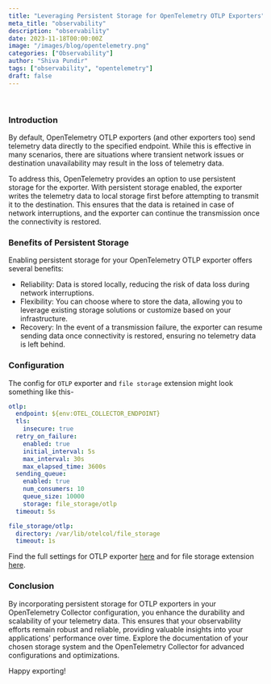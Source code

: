 ```yaml
---
title: "Leveraging Persistent Storage for OpenTelemetry OTLP Exporters"
meta_title: "observability"
description: "observability"
date: 2023-11-18T00:00:00Z
image: "/images/blog/opentelemetry.png"
categories: ["Observability"]
author: "Shiva Pundir"
tags: ["observability", "opentelemetry"]
draft: false
---
```


<br>

### Introduction
By default, OpenTelemetry OTLP exporters (and other exporters too) send telemetry data directly to the specified endpoint. While this is effective in many scenarios, there are situations where transient network issues or destination unavailability may result in the loss of telemetry data.

To address this, OpenTelemetry provides an option to use persistent storage for the exporter. With persistent storage enabled, the exporter writes the telemetry data to local storage first before attempting to transmit it to the destination. This ensures that the data is retained in case of network interruptions, and the exporter can continue the transmission once the connectivity is restored.

### Benefits of Persistent Storage
Enabling persistent storage for your OpenTelemetry OTLP exporter offers several benefits:
- Reliability: Data is stored locally, reducing the risk of data loss during network interruptions.
- Flexibility: You can choose where to store the data, allowing you to leverage existing storage solutions or customize based on your infrastructure.
- Recovery: In the event of a transmission failure, the exporter can resume sending data once connectivity is restored, ensuring no telemetry data is left behind.

### Configuration
The config for `OTLP` exporter and `file storage` extension might look something like this-
```yaml
otlp:
  endpoint: ${env:OTEL_COLLECTOR_ENDPOINT}
  tls:
    insecure: true
  retry_on_failure:
    enabled: true
    initial_interval: 5s
    max_interval: 30s
    max_elapsed_time: 3600s
  sending_queue:
    enabled: true
    num_consumers: 10
    queue_size: 10000
    storage: file_storage/otlp
  timeout: 5s
```
```yaml
file_storage/otlp:
  directory: /var/lib/otelcol/file_storage
  timeout: 1s
```
Find the full settings for OTLP exporter [here](https://github.com/open-telemetry/opentelemetry-collector/blob/main/exporter/exporterhelper/README.md) and for file storage extension [here](https://github.com/open-telemetry/opentelemetry-collector-contrib/tree/main/extension/storage/filestorage).

### Conclusion
By incorporating persistent storage for OTLP exporters in your OpenTelemetry Collector configuration, you enhance the durability and scalability of your telemetry data. This ensures that your observability efforts remain robust and reliable, providing valuable insights into your applications' performance over time. Explore the documentation of your chosen storage system and the OpenTelemetry Collector for advanced configurations and optimizations.

Happy exporting!